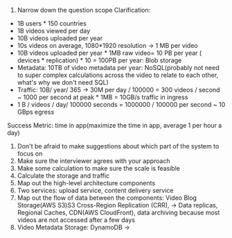 1. Narrow down the question scope
Clarification:
- 1B users * 150 countries
- 1B videos viewed per day
- 10B videos uploaded per year
- 10s videos on average, 1080*1920 resolution -> 1 MB per video
-  10B videos uploaded per year * 1MB raw video=  10 PB per year ( devices * replication) * 10 = 100PB per year: Blob storage
-  Metadata: 10TB of video metadata per year: NoSQL(probably not need to super complex calculations across the video to relate to each other, what's why we don't need SQL)
-  Traffic: 10B/ year/ 365 -> 30M per day / 100000 = 300 videos / second ~ 1000 per second at peak * 1MB = 10GB/s traffic in ingress
-  1 B / videos / day/ 100000 seconds = 1000000 / 100000 per second ~ 10 GBps egress

Success Metric: time in app(maximize the time in app, average 1 per hour a day)

1. Don't be afraid to make suggestions about which part of the system to focus on
2. Make sure the interviewer agrees with your approach
3. Make some calculation to make sure the scale is feasible
4. Calculate the storage and traffic
5. Map out the high-level architecture components
6. Two services: upload service, content delivery service
7. Map out the flow of data between the components: Video Blog Storage(AWS S3)S3 Cross-Region Replication (CRR),  -> Data replicas, Regional Caches, CDN(AWS CloudFront), data archiving because most videos are not accessed after a few days
8. Video Metadata Storage: DynamoDB -> 



